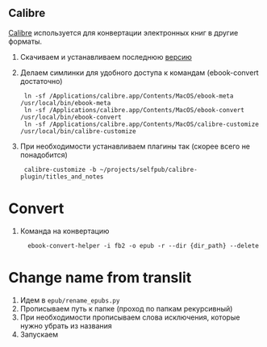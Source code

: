 ## Calibre

[Calibre][calibre] используется для конвертации электронных книг в другие форматы.

1. Скачиваем и устанавливаем последнюю [версию][calibre_download]

2. Делаем симлинки для удобного доступа к командам (ebook-convert достаточно)

        ln -sf /Applications/calibre.app/Contents/MacOS/ebook-meta /usr/local/bin/ebook-meta
        ln -sf /Applications/calibre.app/Contents/MacOS/ebook-convert /usr/local/bin/ebook-convert
        ln -sf /Applications/calibre.app/Contents/MacOS/calibre-customize /usr/local/bin/calibre-customize

3. При необходимости устанавливаем плагины так (скорее всего не понадобится)

        calibre-customize -b ~/projects/selfpub/calibre-plugin/titles_and_notes


[calibre]: https://calibre-ebook.com/
[calibre_download]: https://download.calibre-ebook.com/


# Convert

1. Команда на конвертацию

         ebook-convert-helper -i fb2 -o epub -r --dir {dir_path} --delete


# Change name from translit

1. Идем в `epub/rename_epubs.py`
2. Прописываем путь к папке (проход по папкам рекурсивный)
3. При необходимости прописываем слова исключения, которые нужно убрать из названия
4. Запускаем
